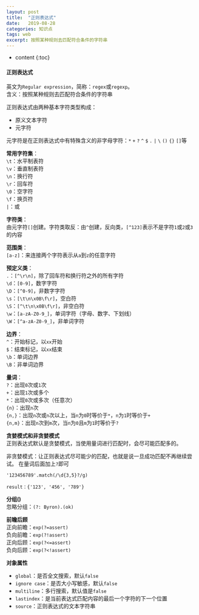 ```yaml
---
layout: post
title:  "正则表达式"
date:   2019-08-28
categories: 知识点
tags: web
excerpt: 按照某种规则去匹配符合条件的字符串
---
```


* content
{:toc}

#### 正则表达式
英文为`Regular expression`，简称：`regex`或`regexp`。  
含义：按照某种规则去匹配符合条件的字符串

正则表达式由两种基本字符类型构成：
- 原义文本字符
- 元字符

元字符是在正则表达式中有特殊含义的非字母字符：`*` `+` `?` `^` `$` `.` `|` `\` `()` `{}` `[]`等

**常用字符集**：  
`\t`：水平制表符  
`\v`：垂直制表符  
`\n`：换行符  
`\r`：回车符  
`\0`：空字符  
`\f`：换页符  
`|`：或

**字符类**：  
由元字符`[]`创建。字符类取反：由`^`创建，反向类，`[^123]`表示不是字符`1`或`2`或`3`的内容

**范围类**：  
`[a-z]`：来连接两个字符表示从`a`到`z`的任意字符

**预定义类**：  
`.`：`[^\r\n]`，除了回车符和换行符之外的所有字符  
`\d`：`[0-9]`，数字字符  
`\D`：`[^0-9]`，非数字字符  
`\s`：`[\t\n\x0B\f\r]`，空白符  
`\S`：`[^\t\n\x0B\f\r]`，非空白符  
`\w`：`[a-zA-Z0-9_]`，单词字符（字母、数字、下划线）  
`\W`：`[^a-zA-Z0-9_]`，非单词字符  

**边界**：  
`^`：开始标记，以`xx`开始  
`$`：结束标记，以`xx`结束  
`\b`：单词边界  
`\B`：非单词边界  

**量词**：  
`?`：出现`0`次或`1`次  
`+`：出现`1`次或多个  
`*`：出现`0`次或多次（任意次）  
`{n}`：出现`n`次  
`{n,}`：出现`n`次或`n`次以上，当`n`为`0`时等价于`*`，`n`为`1`时等价于`+`  
`{n,m}`：出现`n`次到`m`次，当`n`为`0`且`m`为`1`时等价于`?`  

**贪婪模式和非贪婪模式**  
正则表达式默认是贪婪模式，当使用量词进行匹配时，会尽可能匹配多的。

非贪婪模式：让正则表达式尽可能少的匹配，也就是说一旦成功匹配不再继续尝试。
在量词后面加上`?`即可
```
'123456789'.match(/\d{3,5}?/g)

result：{'123', '456', '789'}
```

**分组()**  
忽略分组：`(?: Byron).(ok)`

**前瞻后顾**  
正向前瞻：`exp(?=assert)`  
负向前瞻：`exp(?!assert)`  
正向后顾：`exp(?<=assert)`  
负向后顾：`exp(?<!assert)`  

**对象属性**
- `global`：是否全文搜索，默认`false`
- `ignore case`：是否大小写敏感，默认`false`
- `multiline`：多行搜索，默认值是`false`
- `lastindex`：是当前表达式匹配内容的最后一个字符的下一个位置
- `source`：正则表达式的文本字符串
